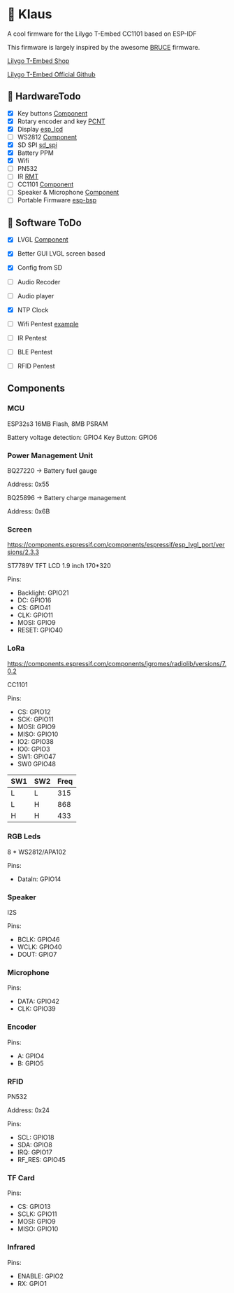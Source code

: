 # 🐡 Klaus

A cool firmware for the Lilygo T-Embed CC1101 based on ESP-IDF

This firmware is largely inspired by the awesome [BRUCE](https://github.com/pr3y/Bruce) firmware.

[Lilygo T-Embed Shop](https://www.lilygo.cc/products/t-embed-cc1101)

[Lilygo T-Embed Official Github](https://github.com/Xinyuan-LilyGO/T-Embed-CC1101)

## 👷 HardwareTodo

- [x] Key buttons [Component](https://components.espressif.com/components/espressif/button/versions/3.3.2)
- [x] Rotary encoder and key [PCNT](https://docs.espressif.com/projects/esp-idf/en/v5.3.1/esp32/api-reference/peripherals/pcnt.html)
- [x] Display [esp_lcd](https://docs.espressif.com/projects/esp-idf/en/v5.3.1/esp32/api-reference/peripherals/lcd/index.html)
- [ ] WS2812 [Component](https://components.espressif.com/components/espressif/led_strip/versions/2.5.5)
- [x] SD SPI [sd_spi](https://docs.espressif.com/projects/esp-idf/en/v5.3.1/esp32/api-reference/peripherals/sdspi_host.html)
- [x] Battery PPM
- [x] Wifi
- [ ] PN532
- [ ] IR [RMT](https://docs.espressif.com/projects/esp-idf/en/v5.3.1/esp32/api-reference/peripherals/rmt.html)
- [ ] CC1101 [Component](https://components.espressif.com/components/jgromes/radiolib/versions/7.0.2)
- [ ] Speaker & Microphone [Component](https://components.espressif.com/components/espressif/esp_codec_dev/versions/1.3.1)
- [ ] Portable Firmware [esp-bsp](https://github.com/espressif/esp-bsp/)

## 👷 Software ToDo

- [x] LVGL [Component](https://components.espressif.com/components/espressif/esp_lvgl_port/versions/2.4.1)

- [x] Better GUI LVGL screen based

- [x] Config from SD

- [ ] Audio Recoder

- [ ] Audio player

- [x] NTP Clock

- [ ] Wifi Pentest [example](https://github.com/risinek/esp32-wifi-penetration-tool/tree/master)

- [ ] IR Pentest

- [ ] BLE Pentest

- [ ] RFID Pentest

## Components

### MCU

ESP32s3 16MB Flash, 8MB PSRAM

Battery voltage detection: GPIO4
Key Button: GPIO6

### Power Management Unit

BQ27220 -> Battery fuel gauge

Address: 0x55

BQ25896 -> Battery charge management

Address: 0x6B

### Screen

https://components.espressif.com/components/espressif/esp_lvgl_port/versions/2.3.3

ST7789V TFT LCD 1.9 inch 170*320

Pins:

- Backlight: GPIO21
- DC: GPIO16
- CS: GPIO41
- CLK: GPIO11
- MOSI: GPIO9
- RESET: GPIO40

### LoRa

https://components.espressif.com/components/jgromes/radiolib/versions/7.0.2

CC1101

Pins:

- CS: GPIO12
- SCK: GPIO11
- MOSI: GPIO9
- MISO: GPIO10
- IO2: GPIO38
- IO0: GPIO3
- SW1: GPIO47
- SW0 GPIO48

| SW1 | SW2 | Freq |
|-----|-----|------|
|  L  |  L  | 315  |
|  L  |  H  | 868  |
|  H  |  H  | 433  |

### RGB Leds

8 * WS2812/APA102

Pins:

- DataIn: GPIO14

### Speaker

I2S

Pins:

- BCLK: GPIO46
- WCLK: GPIO40
- DOUT: GPIO7

### Microphone

Pins:

- DATA: GPIO42
- CLK: GPIO39

### Encoder

Pins:

- A: GPIO4
- B: GPIO5

### RFID

PN532

Address: 0x24

Pins:

- SCL: GPIO18
- SDA: GPIO8
- IRQ: GPIO17
- RF_RES: GPIO45

### TF Card

Pins:

- CS: GPIO13
- SCLK: GPIO11
- MOSI: GPIO9
- MISO: GPIO10

### Infrared

Pins:

- ENABLE: GPIO2
- RX: GPIO1